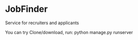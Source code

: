 # JobFinder
Service for recruiters and applicants

You can try
Clone/download, run:
python manage.py runserver

